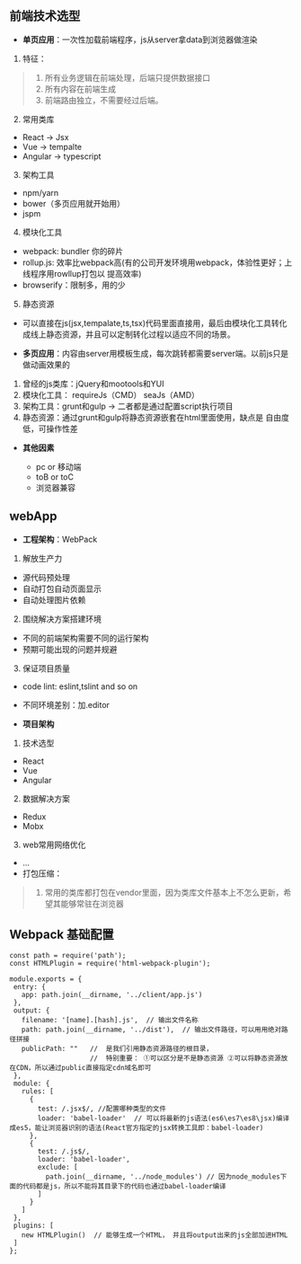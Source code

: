 ## 前端技术选型

* **单页应用**：一次性加载前端程序，js从server拿data到浏览器做渲染

1. 特征：
> 1. 所有业务逻辑在前端处理，后端只提供数据接口
> 2. 所有内容在前端生成
> 3. 前端路由独立，不需要经过后端。

2. 常用类库

 * React -> Jsx
 * Vue -> tempalte
 * Angular -> typescript

3. 架构工具

 * npm/yarn
 * bower（多页应用就开始用）
 * jspm


4. 模块化工具

 * webpack: bundler 你的碎片
 * rollup.js: 效率比webpack高(有的公司开发环境用webpack，体验性更好；上线程序用rowllup打包以       提高效率)
 * browserify：限制多，用的少 

5. 静态资源

 * 可以直接在js(jsx,tempalate,ts,tsx)代码里面直接用，最后由模块化工具转化成线上静态资源，并且可以定制转化过程以适应不同的场景。 


* **多页应用**：内容由server用模板生成，每次跳转都需要server端。以前js只是做动画效果的

1. 曾经的js类库：jQuery和mootools和YUI
2. 模块化工具：
    requireJs（CMD）
    seaJs（AMD）
3. 架构工具：grunt和gulp -> 二者都是通过配置script执行项目
4. 静态资源：通过grunt和gulp将静态资源嵌套在html里面使用，缺点是 自由度低，可操作性差

* **其他因素**

  * pc or 移动端
  * toB or toC
  * 浏览器兼容 

  
## webApp

* **工程架构**：WebPack

1. 解放生产力

  * 源代码预处理
  * 自动打包自动页面显示
  * 自动处理图片依赖
  
2. 围绕解决方案搭建环境

  * 不同的前端架构需要不同的运行架构
  * 预期可能出现的问题并规避
  
3. 保证项目质量 

  * code lint: eslint,tslint and so on
  * 不同环境差别：加.editor

  
* **项目架构**

1. 技术选型

  * React
  * Vue
  * Angular

2. 数据解决方案 
 
  * Redux
  * Mobx

3. web常用网络优化

  * ...
  * 打包压缩：

   > 1. 常用的类库都打包在vendor里面，因为类库文件基本上不怎么更新，希望其能够常驻在浏览器
   
## Webpack 基础配置


 ```
const path = require('path');
const HTMLPlugin = require('html-webpack-plugin');

module.exports = {
  entry: {
    app: path.join(__dirname, '../client/app.js')
  },
  output: {
    filename: '[name].[hash].js',  // 输出文件名称
    path: path.join(__dirname, '../dist'),  // 输出文件路径，可以用用绝对路径拼接
    publicPath: ""   //  是我们引用静态资源路径的根目录，
                     //  特别重要： ①可以区分是不是静态资源 ②可以将静态资源放在CDN，所以通过public直接指定cdn域名即可
  },
  module: {
    rules: [
      {
        test: /.jsx$/, //配置哪种类型的文件
        loader: 'babel-loader'  // 可以将最新的js语法(es6\es7\es8\jsx)编译成es5，能让浏览器识别的语法(React官方指定的jsx转换工具即：babel-loader)
      },
      {
        test: /.js$/,
        loader: 'babel-loader',
        exclude: [
          path.join(__dirname, '../node_modules') // 因为node_modules下面的代码都是js，所以不能将其目录下的代码也通过babel-loader编译
        ]
      }
    ]
  },
  plugins: [
    new HTMLPlugin()  // 能够生成一个HTML， 并且将output出来的js全部加进HTML
  ]
};

 
 ```
